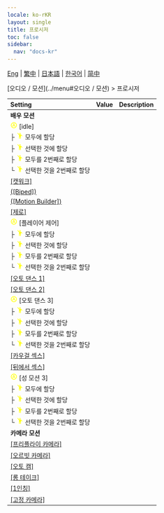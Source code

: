 ```yaml
---
locale: ko-rKR
layout: single
title: 프로시저
toc: false
sidebar:
  nav: "docs-kr"
---
```

[Eng](/dancexr/menu/2025.4/motion/procedural) | [繁中](/tw/dancexr/menu/2025.4/motion/procedural) | [日本語](/jp/dancexr/menu/2025.4/motion/procedural) | [한국어](/kr/dancexr/menu/2025.4/motion/procedural) | [简中](/zh/dancexr/menu/2025.4/motion/procedural)

[오디오 / 모션](../menu#오디오 / 모션) > 프로시저



| Setting | Value | Description |
| :--- | --- | :--- |
|<nobr> <b>배우 모션</b></nobr>|| 
|<nobr><img src="/images/icon/ic_auto_round.png" alt="auto round icon"/> [idle]</nobr>|| 
|<nobr>├&nbsp;<img src="/images/icon/ic_motion.png" alt="motion icon"/> 모두에 할당</nobr>|| 
|<nobr>├&nbsp;<img src="/images/icon/ic_motion.png" alt="motion icon"/> 선택한 것에 할당</nobr>|| 
|<nobr>├&nbsp;<img src="/images/icon/ic_motion.png" alt="motion icon"/> 모두를 2번째로 할당</nobr>|| 
|<nobr>└&nbsp;<img src="/images/icon/ic_motion.png" alt="motion icon"/> 선택한 것을 2번째로 할당</nobr>|| 
| [[캣워크]](catwalk) |
| [([Biped])](biped) |
| [([Motion Builder])](motion_builder) |
| [[제로]](zero) |
|<nobr><img src="/images/icon/ic_auto_round.png" alt="auto round icon"/> [플레이어 제어]</nobr>|| 
|<nobr>├&nbsp;<img src="/images/icon/ic_motion.png" alt="motion icon"/> 모두에 할당</nobr>|| 
|<nobr>├&nbsp;<img src="/images/icon/ic_motion.png" alt="motion icon"/> 선택한 것에 할당</nobr>|| 
|<nobr>├&nbsp;<img src="/images/icon/ic_motion.png" alt="motion icon"/> 모두를 2번째로 할당</nobr>|| 
|<nobr>└&nbsp;<img src="/images/icon/ic_motion.png" alt="motion icon"/> 선택한 것을 2번째로 할당</nobr>|| 
| [[오토 댄스 1]](auto_dance_1) |
| [[오토 댄스 2]](auto_dance_2) |
|<nobr><img src="/images/icon/ic_auto_round.png" alt="auto round icon"/> [오토 댄스 3]</nobr>|| 
|<nobr>├&nbsp;<img src="/images/icon/ic_motion.png" alt="motion icon"/> 모두에 할당</nobr>|| 
|<nobr>├&nbsp;<img src="/images/icon/ic_motion.png" alt="motion icon"/> 선택한 것에 할당</nobr>|| 
|<nobr>├&nbsp;<img src="/images/icon/ic_motion.png" alt="motion icon"/> 모두를 2번째로 할당</nobr>|| 
|<nobr>└&nbsp;<img src="/images/icon/ic_motion.png" alt="motion icon"/> 선택한 것을 2번째로 할당</nobr>|| 
| [[카우걸 섹스]](cowgirl_sex) |
| [[뒤에서 섹스]](sex_from_behind) |
|<nobr><img src="/images/icon/ic_auto_round.png" alt="auto round icon"/> [성 모션 3]</nobr>|| 
|<nobr>├&nbsp;<img src="/images/icon/ic_motion.png" alt="motion icon"/> 모두에 할당</nobr>|| 
|<nobr>├&nbsp;<img src="/images/icon/ic_motion.png" alt="motion icon"/> 선택한 것에 할당</nobr>|| 
|<nobr>├&nbsp;<img src="/images/icon/ic_motion.png" alt="motion icon"/> 모두를 2번째로 할당</nobr>|| 
|<nobr>└&nbsp;<img src="/images/icon/ic_motion.png" alt="motion icon"/> 선택한 것을 2번째로 할당</nobr>|| 
|<nobr> <b>카메라 모션</b></nobr>|| 
| [[프리플라이 카메라]](freefly_cam) |
| [[오르빗 카메라]](orbit_cam) |
| [[오토 캠]](auto_cam) |
| [[롱 테이크]](long_take) |
| [[1인칭]](first_person) |
| [[고정 카메라]](fixed_camera) |
